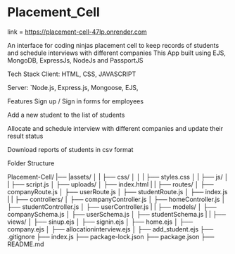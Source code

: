 # Placement_Cell

link = https://placement-cell-47lp.onrender.com

An interface for coding ninjas placement cell to keep records of students and schedule interviews with different companies
This App built using EJS, MongoDB, ExpressJs, NodeJs and PassportJS

Tech Stack
Client: HTML, CSS, JAVASCRIPT

Server: `Node.js, Express.js, Mongoose, EJS,



Features
Sign up / Sign in forms for employees

Add a new student to the list of students

Allocate and schedule interview with different companies and update their result status

Download reports of students in csv format



Folder Structure

Placement-Cell/
|── |assets/
│   |      ├── css/
│   │      |     ├── styles.css
│   |      ├── js/
│   |            ├── script.js
│   ├── uploads/
│   ├── index.html
|   |
├── routes/
│   ├── companyRoute.js
│   ├── userRoute.js
│   ├── studentRoute.js
│   ├── index.js
|   |
├── controllers/
│   ├── companyController.js
│   ├── homeController.js
│   ├── studentController.js
│   ├── userController.js
|   |
├── models/
│   ├── companySchema.js
│   ├── userSchema.js
│   ├── studentSchema.js
|   |
├── views/
│   ├── sinup.ejs
│   ├── signin.ejs
│   ├── home.ejs
│   ├── company.ejs
│   ├── allocationinterview.ejs
│   ├── add_student.ejs
├── .gitignore
├── index.js
├── package-lock.json
├── package.json
├── README.md
